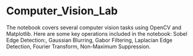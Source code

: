 # Computer_Vision_Lab
The notebook covers several computer vision tasks using OpenCV and Matplotlib. Here are some key operations included in the notebook:  Sobel Edge Detection:, Gaussian Blurring, Gabor Filtering, Laplacian Edge Detection, Fourier Transform, Non-Maximum Suppression.
